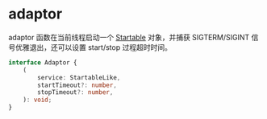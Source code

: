 # adaptor

adaptor 函数在当前线程启动一个 [Startable](https://github.com/zimtsui/startable) 对象，并捕获 SIGTERM/SIGINT 信号优雅退出，还可以设置 start/stop 过程超时时间。

```ts
interface Adaptor {
    (
        service: StartableLike,
        startTimeout?: number,
        stopTimeout?: number,
    ): void;
}
```
